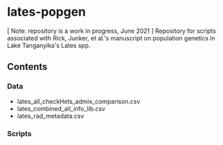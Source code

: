# lates-popgen
[ Note: repository is a work in progress, June 2021 ] Repository for scripts associated with Rick, Junker, et al.'s manuscript on population genetics in Lake Tanganyika's Lates spp.

## Contents
### Data
- lates\_all\_checkHets\_admix\_comparison.csv
- lates\_combined\_all\_info\_lib.csv
- lates\_rad\_metadata.csv
### Scripts
